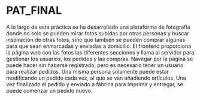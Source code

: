 # PAT_FINAL
A lo largo de esta práctica se ha desarrollado una plataforma de fotografía donde no solo se pueden mirar fotos subidas por otras personas y buscar inspiración de otras fotos, sino que también se pueden comprar algunas para que sean enmarcadas y enviadas a domicilio. 
El frontend proporciona la página web con las fotos las diferentes secciones y llama al servidor para gestionar los usuarios, los pedidos y las compras. 
Navegar por la página se puede hacer sin haberse registrado, pero es necesario tener un usuario para realizar pedidos. Una misma persona solamente puede estar modificando un pedido cada vez, al que se van añadiendo artículos. Una vez finalizado el pedido y enviado a fábrica para imprimir y entregar, se puede comenzar un pedido nuevo. 
